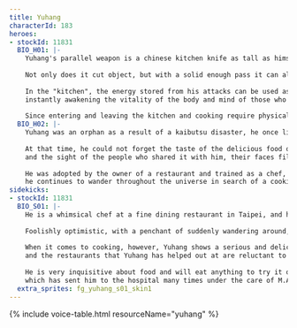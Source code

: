 ```yaml
---
title: Yuhang
characterId: 183
heroes:
- stockId: 11831
  BIO_H01: |-
    Yuhang's parallel weapon is a chinese kitchen knife as tall as himself, very similar to his favorite knife.
  
    Not only does it cut object, but with a solid enough pass it can also cut space, creating a path that leads to the "kitchen", which is detached from the time axis.
  
    In the "kitchen", the energy stored from his attacks can be used as "ingredients" to make various dishes,
    instantly awakening the vitality of the body and mind of those who eat them.
  
    Since entering and leaving the kitchen and cooking require physical and mental strength, the drawback is that too much usage can lead to fatigue.
  BIO_H02: |-
    Yuhang was an orphan as a result of a kaibutsu disaster, he once lived in a refugee camp.
  
    At that time, he could not forget the taste of the delicious food of happiness prepared by a person who came for emergency food distribution, 
    and the sight of the people who shared it with him, their faces filled with joy and happiness, so he decided to become a chef.
  
    He was adopted by the owner of a restaurant and trained as a chef, and now that he is a well-known chef, 
    he continues to wander throughout the universe in search of a cooking that can rival the taste of happiness.
sidekicks:
- stockId: 11831
  BIO_S01: |-
    He is a whimsical chef at a fine dining restaurant in Taipei, and his full name is Cai Yuhang.
  
    Foolishly optimistic, with a penchant of suddenly wandering around, carefree in behaviour.
  
    When it comes to cooking, however, Yuhang shows a serious and delicate skill that is hard to imagine from his usual appearance,
    and the restaurants that Yuhang has helped out at are reluctant to let him go.
  
    He is very inquisitive about food and will eat anything to try it out,
    which has sent him to the hospital many times under the care of M.A.H.A. doctors.
  extra_sprites: fg_yuhang_s01_skin1
---
```


{% include voice-table.html resourceName="yuhang"
%}
